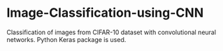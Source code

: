 # Image-Classification-using-CNN
Classification of images from CIFAR-10 dataset with convolutional neural networks. Python Keras package is used.
